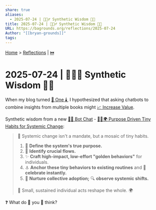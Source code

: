 ```yaml
---
share: true
aliases:
  - 2025-07-24 | 🤖🧙‍♂️ Synthetic Wisdom 🤖💬
title: 2025-07-24 | 🤖🧙‍♂️ Synthetic Wisdom 🤖💬
URL: https://bagrounds.org/reflections/2025-07-24
Author: "[[bryan-grounds]]"
tags: 
---
```

[Home](../index.md) > [Reflections](./index.md) | [⏮️](./2025-07-23.md)  
# 2025-07-24 | 🤖🧙‍♂️ Synthetic Wisdom 🤖💬  
When my blog turned [🥳 One 🕯️](./2025-04-19.md), I hypothesized that asking chatbots to combine insights from multiple books might [📈 Increase Value](./2025-04-20.md#🎯%20Goal%20📈%20Increase%20Value).  
  
Synthetic wisdom from a new [🤖💬 Bot Chat](../bot-chats/index.md) - [🎯🐜🌍 Purpose Driven Tiny Habits for Systemic Change](../bot-chats/purpose-driven-tiny-habits-for-systemic-change.md):  
> 🧩 Systemic change isn't a mandate, but a mosaic of tiny habits.  
>   
> 1. 🎯 **Define the system's true purpose.**  
> 2. 🌊 **Identify crucial flows.**  
> 3. ✨ **Craft high-impact, low-effort "golden behaviors"** for individuals.  
> 4. ⚓ **Anchor these tiny behaviors to existing routines** and 🎉 **celebrate instantly.**  
> 5. 🌱 **Nurture collective adoption;** 🔍 **observe systemic shifts.**  
>   
> 🦋 Small, sustained individual acts reshape the whole. 🌍  
  
❓ What do 🫵 you 🤔 think?